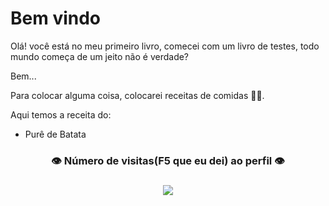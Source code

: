 # Bem vindo

Olá! você está no meu primeiro livro, comecei com um livro de testes, todo mundo começa de um jeito não é verdade?

Bem...

Para colocar alguma coisa, colocarei receitas de comidas :man_cook:.

Aqui temos a receita do:

- Purê de Batata

### <p align="center">:eye: Número de visitas(F5 que eu dei) ao perfil :eye:

###  </p><p align="center">  <img alingn="center" src="https://profile-counter.glitch.me/Alusec/count.svg" /></p>